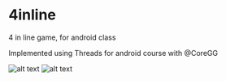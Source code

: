 # 4inline
4 in line game, for android class

Implemented using Threads for android course with @CoreGG

![alt text](https://i.imgur.com/49lMuo1.jpg)
![alt text](https://i.imgur.com/0QuBG6h.jpg)
